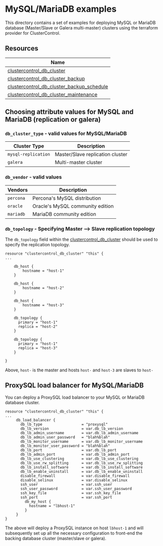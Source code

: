 # MySQL/MariaDB examples

This directory contains a set of examples for deploying MySQL or MariaDB database (Master/Slave or Galera multi-master) 
clusters using the terraform provider for ClusterControl. 

## Resources

| Name                                                                                                                                                                     |
|--------------------------------------------------------------------------------------------------------------------------------------------------------------------------|
| [clustercontrol_db_cluster](https://github.com/severalnines/terraform-provider-clustercontrol/blob/main/docs/resources/db_cluster.md#clustercontrol_db_cluster-resource) |
| [clustercontrol_db_cluster_backup](https://github.com/severalnines/terraform-provider-clustercontrol/blob/main/docs/resources/db_cluster_backup.md#clustercontrol_db_cluster_backup-resource)|                                                                                                                                                                                    |
| [clustercontrol_db_cluster_backup_schedule](https://github.com/severalnines/terraform-provider-clustercontrol/blob/main/docs/resources/db_cluster_backup_schedule.md#clustercontrol_db_cluster_backup_schedule-resource) |
| [clustercontrol_db_cluster_maintenance](https://github.com/severalnines/terraform-provider-clustercontrol/blob/main/docs/resources/db_cluster_maintenance.md#clustercontrol_db_cluster_maintenance-resource)|


## Choosing attribute values for MySQL and MariaDB (replication or galera)

### `db_cluster_type` - valid values for MySQL/MariaDB

| Cluster Type      | Description                                                               |
|-------------------|---------------------------------------------------------------------------|
| `mysql-replication` | Master/Slave replication cluster                                          |
| `galera`            | Multi-master cluster                                                      |

### `db_vendor` - valid values

| Vendors | Description                      |
|---------|----------------------------------|
| `percona` | Percona's MySQL distribution     |
| `oracle`  | Oracle's MySQL community edition |
| `mariadb` | MariaDB community edition        |

### `db_topology` - Specifying Master --> Slave replication topology
The `db_topology` field within the [clustercontrol_db_cluster](https://github.com/severalnines/terraform-provider-clustercontrol/blob/main/docs/resources/db_cluster.md#clustercontrol_db_cluster-resource) should be used to specify the replication topology.

```text
resource "clustercontrol_db_cluster" "this" {
...

    db_host {
        hostname = "host-1"
    }

    db_host {
        hostname = "host-2"
    }

    db_host {
        hostname = "host-3"
    }

    db_topology {
      primary = "host-1"
      replica = "host-2"
    }

    db_topology {
      primary = "host-1"
      replica = "host-3"
    }

}
```

Above, `host-` is the master and hosts `host-` and `host-3` are slaves to `host-`

## ProxySQL load balancer for MySQL/MariaDB
You can deploy a ProxySQL load balancer to your MySQL or MariaDB database cluster. 

```text
resource "clustercontrol_db_cluster" "this" {
...
     db_load_balancer {
       db_lb_type                  = "proxysql"
       db_lb_version               = var.db_lb_version
       db_lb_admin_username        = var.db_lb_admin_username
       db_lb_admin_user_password   = "blah%blah"
       db_lb_monitor_username      = var.db_lb_monitor_username
       db_lb_monitor_user_password = "blah%blah"
       db_lb_port                  = var.db_lb_port
       db_lb_admin_port            = var.db_lb_admin_port
       db_lb_use_clustering        = var.db_lb_use_clustering
       db_lb_use_rw_splitting      = var.db_lb_use_rw_splitting
       db_lb_install_software      = var.db_lb_install_software
       db_lb_enable_uninstall      = var.db_lb_enable_uninstall
       disable_firewall            = var.disable_firewall
       disable_selinux             = var.disable_selinux
       ssh_user                    = var.ssh_user
       ssh_user_password           = var.ssh_user_password
       ssh_key_file                = var.ssh_key_file
       ssh_port                    = var.ssh_port
         db_my_host {
           hostname = "lbhost-1"
         }
     }
}
```
The above will deploy a ProxySQL instance on host `lbhost-1` and will subsequently 
set up all the necessary configuration to front-end the backing database cluster (master/slave or galera).